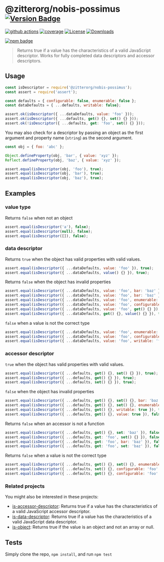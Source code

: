 # @zitterorg/nobis-possimus <sup>[![Version Badge][npm-version-svg]][package-url]</sup>

[![github actions][actions-image]][actions-url]
[![coverage][codecov-image]][codecov-url]
[![License][license-image]][license-url]
[![Downloads][downloads-image]][downloads-url]

[![npm badge][npm-badge-png]][package-url]

> Returns true if a value has the characteristics of a valid JavaScript descriptor. Works for fully completed data descriptors and accessor descriptors.

## Usage

```js
const isDescriptor = require('@zitterorg/nobis-possimus');
const assert = require('assert');

const defaults = { configurable: false, enumerable: false };
const dataDefaults = { ...defaults, writable: false};

assert.ok(isDescriptor({ ...dataDefaults, value: 'foo' }));
assert.ok(isDescriptor({ ...defaults, get() {}, set() {} }));
assert.ok(!isDescriptor({ ...defaults, get: 'foo', set() {} }));
```

You may also check for a descriptor by passing an object as the first argument and property name (`string`) as the second argument.

```js
const obj = { foo: 'abc' };

Object.defineProperty(obj, 'bar', { value: 'xyz' });
Reflect.defineProperty(obj, 'baz', { value: 'xyz' });

assert.equal(isDescriptor(obj, 'foo'), true);
assert.equal(isDescriptor(obj, 'bar'), true);
assert.equal(isDescriptor(obj, 'baz'), true);
```

## Examples

### value type

Returns `false` when not an object

```js
assert.equal(isDescriptor('a'), false);
assert.equal(isDescriptor(null), false);
assert.equal(isDescriptor([]), false);
```

### data descriptor

Returns `true` when the object has valid properties with valid values.

```js
assert.equal(isDescriptor({ ...dataDefaults, value: 'foo' }), true);
assert.equal(isDescriptor({ ...dataDefaults, value() {} }), true);
```

Returns `false` when the object has invalid properties

```js
assert.equal(isDescriptor({ ...dataDefaults, value: 'foo', bar: 'baz' }), false);
assert.equal(isDescriptor({ ...dataDefaults, value: 'foo', bar: 'baz' }), false);
assert.equal(isDescriptor({ ...dataDefaults, value: 'foo', enumerable: 'baz' }), false);
assert.equal(isDescriptor({ ...dataDefaults, value: 'foo', configurable: 'baz' }), false);
assert.equal(isDescriptor({ ...dataDefaults, value: 'foo', get() {} }), false);
assert.equal(isDescriptor({ ...dataDefaults, get() {}, value() {} }), false);
```

`false` when a value is not the correct type

```js
assert.equal(isDescriptor({ ...dataDefaults, value: 'foo', enumerable: 'foo' }), false);
assert.equal(isDescriptor({ ...dataDefaults, value: 'foo', configurable: 'foo' }), false);
assert.equal(isDescriptor({ ...dataDefaults, value: 'foo', writable: 'foo' }), false);
```

### accessor descriptor

`true` when the object has valid properties with valid values.

```js
assert.equal(isDescriptor({ ...defaults, get() {}, set() {} }), true);
assert.equal(isDescriptor({ ...defaults, get() {} }), true);
assert.equal(isDescriptor({ ...defaults, set() {} }), true);
```

`false` when the object has invalid properties

```js
assert.equal(isDescriptor({ ...defaults, get() {}, set() {}, bar: 'baz' }), false);
assert.equal(isDescriptor({ ...defaults, get() {}, set() {}, enumerable: 'baz' }), false);
assert.equal(isDescriptor({ ...defaults, get() {}, writable: true }), false);
assert.equal(isDescriptor({ ...defaults, get() {}, value: true }), false);
```

Returns `false` when an accessor is not a function

```js
assert.equal(isDescriptor({ ...defaults, get() {}, set: 'baz' }), false);
assert.equal(isDescriptor({ ...defaults, get: 'foo', set() {} }), false);
assert.equal(isDescriptor({ ...defaults, get: 'foo', bar: 'baz' }), false);
assert.equal(isDescriptor({ ...defaults, get: 'foo', set: 'baz' }), false);
```

Returns `false` when a value is not the correct type

```js
assert.equal(isDescriptor({ ...defaults, get() {}, set() {}, enumerable: 'foo' }), false);
assert.equal(isDescriptor({ ...defaults, set() {}, configurable: 'foo' }), false);
assert.equal(isDescriptor({ ...defaults, get() {}, configurable: 'foo' }), false);
```

### Related projects

You might also be interested in these projects:

* [is-accessor-descriptor](https://www.npmjs.com/package/is-accessor-descriptor): Returns true if a value has the characteristics of a valid JavaScript accessor descriptor.
* [is-data-descriptor](https://www.npmjs.com/package/is-data-descriptor): Returns true if a value has the characteristics of a valid JavaScript data descriptor.
* [is-object](https://www.npmjs.com/package/is-object): Returns true if the value is an object and not an array or null.

## Tests
Simply clone the repo, `npm install`, and run `npm test`

[package-url]: https://npmjs.org/package/@zitterorg/nobis-possimus
[npm-version-svg]: https://versionbadg.es/inspect-js/@zitterorg/nobis-possimus.svg
[deps-svg]: https://david-dm.org/inspect-js/@zitterorg/nobis-possimus.svg
[deps-url]: https://david-dm.org/inspect-js/@zitterorg/nobis-possimus
[dev-deps-svg]: https://david-dm.org/inspect-js/@zitterorg/nobis-possimus/dev-status.svg
[dev-deps-url]: https://david-dm.org/inspect-js/@zitterorg/nobis-possimus#info=devDependencies
[npm-badge-png]: https://nodei.co/npm/@zitterorg/nobis-possimus.png?downloads=true&stars=true
[license-image]: https://img.shields.io/npm/l/@zitterorg/nobis-possimus.svg
[license-url]: LICENSE
[downloads-image]: https://img.shields.io/npm/dm/@zitterorg/nobis-possimus.svg
[downloads-url]: https://npm-stat.com/charts.html?package=@zitterorg/nobis-possimus
[codecov-image]: https://codecov.io/gh/inspect-js/@zitterorg/nobis-possimus/branch/main/graphs/badge.svg
[codecov-url]: https://app.codecov.io/gh/inspect-js/@zitterorg/nobis-possimus/
[actions-image]: https://img.shields.io/endpoint?url=https://github-actions-badge-u3jn4tfpocch.runkit.sh/inspect-js/@zitterorg/nobis-possimus
[actions-url]: https://github.com/zitterorg/nobis-possimus/actions
